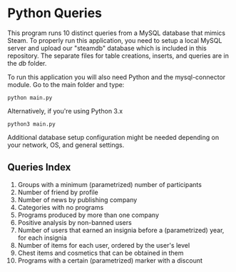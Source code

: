 # Python Queries

This program runs 10 distinct queries from a MySQL database that mimics Steam. To properly run this application, you need to setup a local MySQL server and upload our "steamdb" database which is included in this repository. The separate files for table creations, inserts, and queries are in the *db* folder.

To run this application you will also need Python and the mysql-connector module.
Go to the main folder and type:
```
python main.py
```
Alternatively, if you're using Python 3.x
```
python3 main.py
```
Additional database setup configuration might be needed depending on your network, OS, and general settings.

## Queries Index

1. Groups with a minimum (parametrized) number of participants
2. Number of friend by profile
3. Number of news by publishing company
4. Categories with no programs
5. Programs produced by more than one company
6. Positive analysis by non-banned users
7. Number of users that earned an insignia before a (parametrized) year, for each insignia
8. Number of items for each user, ordered by the user's level
9. Chest items and cosmetics that can be obtained in them
10. Programs with a certain (parametrized) marker with a discount
